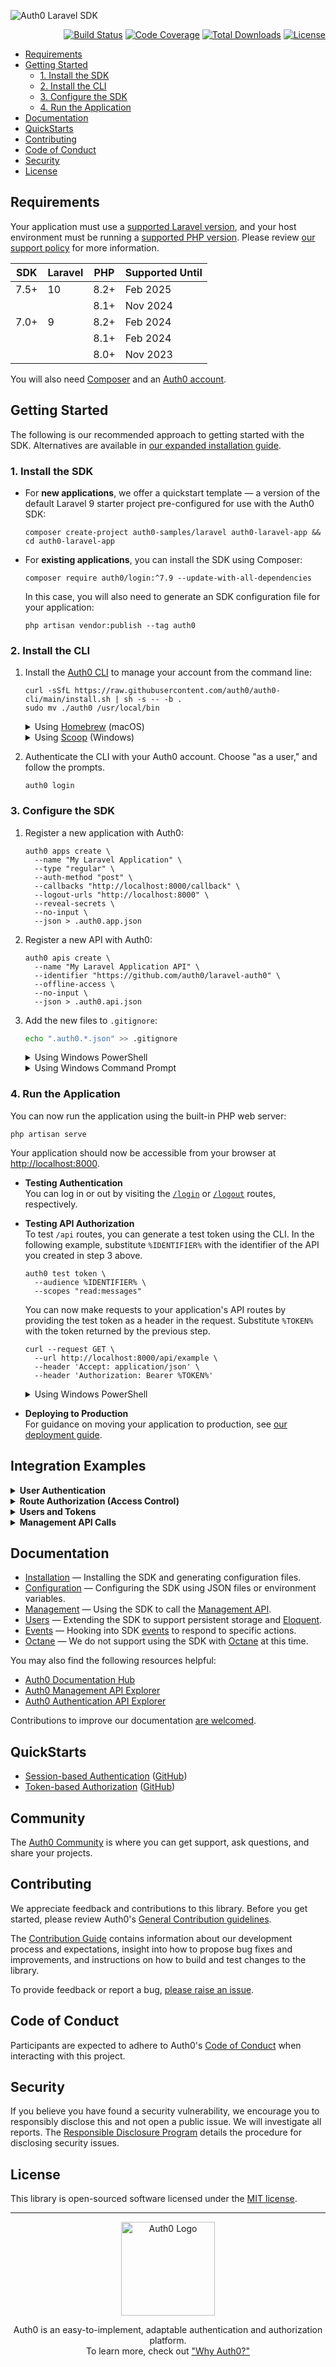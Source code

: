![Auth0 Laravel SDK](https://cdn.auth0.com/website/sdks/banners/laravel-auth0-banner.png)

<div aria-label="Laravel SDK for Auth0 Authentication and Management APIs">
    <p aria-hidden="true" align="right">
        <a href="https://github.com/auth0/laravel-auth0/actions"><img src="https://github.com/auth0/laravel-auth0/actions/workflows/php_pest.yml/badge.svg" alt="Build Status"></a>
        <a href="https://codecov.io/gh/auth0/laravel-auth0"><img src="https://codecov.io/gh/auth0/laravel-auth0/branch/main/graph/badge.svg?token=vEwn6TPADf" alt="Code Coverage"></a>
        <a href="https://packagist.org/packages/auth0/laravel-auth0"><img src="https://img.shields.io/packagist/dt/auth0/login" alt="Total Downloads"></a>
        <a href="https://packagist.org/packages/auth0/login"><img src="https://img.shields.io/packagist/l/auth0/login" alt="License"></a>
    </p>
</div>

- [Requirements](#requirements)
- [Getting Started](#getting-started)
  - [1. Install the SDK](#1-install-the-sdk)
  - [2. Install the CLI](#2-install-the-cli)
  - [3. Configure the SDK](#3-configure-the-sdk)
  - [4. Run the Application](#4-run-the-application)
- [Documentation](#documentation)
- [QuickStarts](#quickstarts)
- [Contributing](#contributing)
- [Code of Conduct](#code-of-conduct)
- [Security](#security)
- [License](#license)

## Requirements

Your application must use a [supported Laravel version](https://laravelversions.com/en), and your host environment must be running a [supported PHP version](https://www.php.net/supported-versions.php). Please review [our support policy](./docs/Support.md) for more information.

| SDK  | Laravel | PHP  | Supported Until |
| ---- | ------- | ---- | --------------- |
| 7.5+ | 10      | 8.2+ | Feb 2025        |
|      |         | 8.1+ | Nov 2024        |
| 7.0+ | 9       | 8.2+ | Feb 2024        |
|      |         | 8.1+ | Feb 2024        |
|      |         | 8.0+ | Nov 2023        |

You will also need [Composer](https://getcomposer.org/) and an [Auth0 account](https://auth0.com/signup).

## Getting Started

The following is our recommended approach to getting started with the SDK. Alternatives are available in [our expanded installation guide](./docs/Installation.md).

### 1. Install the SDK

- For **new applications**, we offer a quickstart template — a version of the default Laravel 9 starter project pre-configured for use with the Auth0 SDK:

    ```shell
    composer create-project auth0-samples/laravel auth0-laravel-app && cd auth0-laravel-app
    ```

- For **existing applications**, you can install the SDK using Composer:

    ```shell
    composer require auth0/login:^7.9 --update-with-all-dependencies
    ```

    In this case, you will also need to generate an SDK configuration file for your application:

    ```shell
    php artisan vendor:publish --tag auth0
    ```

</details>

### 2. Install the CLI

1. Install the [Auth0 CLI](https://github.com/auth0/auth0-cli) to manage your account from the command line:

    ```shell
    curl -sSfL https://raw.githubusercontent.com/auth0/auth0-cli/main/install.sh | sh -s -- -b .
    sudo mv ./auth0 /usr/local/bin
    ```

    <details>
    <summary>Using <a href="https://brew.sh/">Homebrew</a> (macOS)</summary>
     

    ```shell
    brew tap auth0/auth0-cli && brew install auth0
    ```

    </details>

    <details>
    <summary>Using <a href="https://scoop.sh/">Scoop</a> (Windows)</summary>
     

    ```cmd
    scoop bucket add auth0 https://github.com/auth0/scoop-auth0-cli.git
    scoop install auth0
    ```

    </details>

2. Authenticate the CLI with your Auth0 account. Choose "as a user," and follow the prompts.

    ```shell
    auth0 login
    ```

### 3. Configure the SDK

1. Register a new application with Auth0:

    ```shell
    auth0 apps create \
      --name "My Laravel Application" \
      --type "regular" \
      --auth-method "post" \
      --callbacks "http://localhost:8000/callback" \
      --logout-urls "http://localhost:8000" \
      --reveal-secrets \
      --no-input \
      --json > .auth0.app.json
    ```

2. Register a new API with Auth0:

    ```shell
    auth0 apis create \
      --name "My Laravel Application API" \
      --identifier "https://github.com/auth0/laravel-auth0" \
      --offline-access \
      --no-input \
      --json > .auth0.api.json
    ```

3. Add the new files to `.gitignore`:

    ```bash
    echo ".auth0.*.json" >> .gitignore
    ```

    <details>
    <summary>Using Windows PowerShell</summary>
     

    ```powershell
    Add-Content .gitignore "`n.auth0.*.json"
    ```

    </details>

    <details>
    <summary>Using Windows Command Prompt</summary>
     

    ```cmd
    echo .auth0.*.json >> .gitignore
    ```

    </details>

### 4. Run the Application

You can now run the application using the built-in PHP web server:

```shell
php artisan serve
```

Your application should now be accessible from your browser at [http://localhost:8000](http://localhost:8000).

- **Testing Authentication**  
  You can log in or out by visiting the [`/login`](http://localhost:8000/login) or [`/logout`](http://localhost:8000/logout) routes, respectively.

- **Testing API Authorization**  
  To test `/api` routes, you can generate a test token using the CLI. In the following example, substitute `%IDENTIFIER%` with the identifier of the API you created in step 3 above.

    ```shell
    auth0 test token \
      --audience %IDENTIFIER% \
      --scopes "read:messages"
    ```

  You can now make requests to your application's API routes by providing the test token as a header in the request. Substitute `%TOKEN%` with the token returned by the previous step.

    ```shell
    curl --request GET \
      --url http://localhost:8000/api/example \
      --header 'Accept: application/json' \
      --header 'Authorization: Bearer %TOKEN%'
    ```

    <details>
    <summary>Using Windows PowerShell</summary>
     

    ```powershell
    Invoke-WebRequest http://localhost:8000/api/example `
      -Headers @{'Accept' = 'application/json'; 'Authorization' = 'Bearer %TOKEN%'}
    ```

    </details>

- **Deploying to Production**  
For guidance on moving your application to production, see [our deployment guide](./docs/Deployment.md).

## Integration Examples

<details>
<summary><b>User Authentication</b></summary>
 

The SDK automatically registers all the necessary authentication services within the `web` middleware group for your application. Once you have [configured the SDK](./docs/Management.md#api-application-authorization) your users will be able to authenticate with your application using Auth0.

The SDK automatically registers the following routes to facilitate authentication:

| Route       | Purpose                            |
| ----------- | ---------------------------------- |
| `/login`    | Initiates the authentication flow. |
| `/logout`   | Logs the user out.                 |
| `/callback` | Handles the callback from Auth0.   |

> **Note**  
> See [the configuration guide](./docs/Configuration.md#authentication-routes) for information on customizing this behavior.

---

</details>

<details>
<summary><b>Route Authorization (Access Control)</b></summary>
 

The SDK automatically registers its authentication and authorization guards within the `web` and `api` middleware groups for your Laravel application, respectively.

For `web` routes, you can use Laravel's `auth` middleware to require that a user be authenticated to access a route:

```php
Route::get('/private', function () {
  return response('Welcome! You are logged in.');
})->middleware('auth');
```

For `api` routes, you can use Laravel's `auth` middleware to require that a request be authenticated with a valid bearer token to access a route:

```php
Route::get('/api/private', function () {
  return response()->json(['message' => 'Hello! You included a valid token with your request.']);
})->middleware('auth');
```

In addition to requiring that a user be authenticated, you can also require that the user have specific permissions to access a route, using Laravel's `can` middleware:

```php
Route::get('/scope', function () {
    return response('You have the `read:messages` permission, and can therefore access this resource.');
})->middleware('auth')->can('read:messages');
```

> **Note**  
> Permissions require that [RBAC](https://auth0.com/docs/manage-users/access-control/rbac) be enabled within [your API settings](https://manage.auth0.com/#/apis).

---

</details>

<details>
<summary><b>Users and Tokens</b></summary>
 

Laravel's `Auth` Facade (or the `auth()` global helper) can be used to retrieve information about the authenticated user, or the access token used to authorize the request.

For example, for routes using the `web` middleware group in `routes/web.php`:

```php
Route::get('/', function () {
  if (! auth()->check()) {
    return response('You are not logged in.');
  }

  $user = auth()->user();
  $name = $user->name ?? 'User';
  $email = $user->email ?? '';

  return response("Hello {$name}! Your email address is {$email}.");
});
```

Alternatively, for routes using the `api` middleware group in `routes/api.php`:

```php
Route::get('/', function () {
  if (! auth()->check()) {
    return response()->json([
      'message' => 'You did not provide a token.',
    ]);
  }

  return response()->json([
    'message' => 'Your token is valid; you are authorized.',
    'id' => auth()->id(),
    'token' => auth()?->user()?->getAttributes(),
  ]);
});
```

---

</details>

<details>
<summary><b>Management API Calls</b></summary>
 

Once you've [authorized your application to make Management API calls](./docs/Management.md#api-application-authorization), you'll be able to engage nearly any of the [Auth0 Management API endpoints](https://auth0.com/docs/api/management/v2) using the SDK.

Each endpoint has its own Management API class, all of which can be accessed through the Facade's `management()` method. API responses are returned as [PSR-7 messages](https://www.php-fig.org/psr/psr-7/), and can be converted into native arrays using the SDK's `json()` method.

For example, to update a user's metadata, you can call the `management()->users()->update()` method:

```php
use Auth0\Laravel\Facade\Auth0;

Route::get('/colors', function () {
  $colors = ['red', 'blue', 'green', 'black', 'white', 'yellow', 'purple', 'orange', 'pink', 'brown'];

  // Update the authenticated user with a randomly assigned favorite color.
  Auth0::management()->users()->update(
    id: auth()->id(),
    body: [
      'user_metadata' => [
        'color' => $colors[random_int(0, count($colors) - 1)]
      ]
    ]
  );

  // Retrieve the user's updated profile.
  $profile = Auth0::management()->users()->get(auth()->id());

  // Convert the PSR-7 response into a native array.
  $profile = Auth0::json($profile);

  // Extract some values from the user's profile.
  $color = $profile['user_metadata']['color'] ?? 'unknown';
  $name = auth()->user()->name;

  return response("Hello {$name}! Your favorite color is {$color}.");
})->middleware('auth');
```

All the SDK's Management API methods are [documented here](./docs/Management.md).

</details>

## Documentation

- [Installation](./docs/Installation.md) — Installing the SDK and generating configuration files.
- [Configuration](./docs/Configuration.md) — Configuring the SDK using JSON files or environment variables.
- [Management](./docs/Management.md) — Using the SDK to call the [Management API](https://auth0.com/docs/api/management/v2).
- [Users](./docs/Users.md) — Extending the SDK to support persistent storage and [Eloquent](https://laravel.com/docs/eloquent).
- [Events](./docs/Events.md) — Hooking into SDK [events](https://laravel.com/docs/events) to respond to specific actions.
- [Octane](./docs/Octane.md) — We do not support using the SDK with [Octane](https://laravel.com/docs/octane) at this time.

You may also find the following resources helpful:

- [Auth0 Documentation Hub](https://www.auth0.com/docs)
- [Auth0 Management API Explorer](https://auth0.com/docs/api/management/v2)
- [Auth0 Authentication API Explorer](https://auth0.com/docs/api/authentication)

Contributions to improve our documentation [are welcomed](https://github.com/auth0/laravel-auth0/pull).

## QuickStarts

- [Session-based Authentication](https://auth0.com/docs/quickstart/webapp/laravel) ([GitHub](https://github.com/auth0-samples/laravel))
- [Token-based Authorization](https://auth0.com/docs/quickstart/backend/laravel) ([GitHub](https://github.com/auth0-samples/laravel))

## Community

The [Auth0 Community](https://community.auth0.com) is where you can get support, ask questions, and share your projects.

## Contributing

We appreciate feedback and contributions to this library. Before you get started, please review Auth0's [General Contribution guidelines](https://github.com/auth0/open-source-template/blob/master/GENERAL-CONTRIBUTING.md).

The [Contribution Guide](./.github/CONTRIBUTING.md) contains information about our development process and expectations, insight into how to propose bug fixes and improvements, and instructions on how to build and test changes to the library.

To provide feedback or report a bug, [please raise an issue](https://github.com/auth0/laravel-auth0/issues).

## Code of Conduct

Participants are expected to adhere to Auth0's [Code of Conduct](https://github.com/auth0/open-source-template/blob/master/CODE-OF-CONDUCT.md) when interacting with this project.

## Security

If you believe you have found a security vulnerability, we encourage you to responsibly disclose this and not open a public issue. We will investigate all reports. The [Responsible Disclosure Program](https://auth0.com/whitehat) details the procedure for disclosing security issues.

## License

This library is open-sourced software licensed under the [MIT license](./LICENSE.md).

---

<p align="center">
  <picture>
    <source media="(prefers-color-scheme: light)" srcset="https://cdn.auth0.com/website/sdks/logos/auth0_light_mode.png" width="150">
    <source media="(prefers-color-scheme: dark)" srcset="https://cdn.auth0.com/website/sdks/logos/auth0_dark_mode.png" width="150">
    <img alt="Auth0 Logo" src="https://cdn.auth0.com/website/sdks/logos/auth0_light_mode.png" width="150">
  </picture>
</p>

<p align="center">Auth0 is an easy-to-implement, adaptable authentication and authorization platform.<br />To learn more, check out <a href="https://auth0.com/why-auth0">"Why Auth0?"</a></p>
